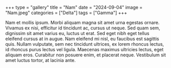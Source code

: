 +++
type = "gallery"
title = "Nam"
date = "2024-09-04"
image = "Nam.jpeg"
categories = ["Delta"]
tags = ["Gamma"]
+++

Nam et mollis ipsum. Morbi aliquam magna sit amet urna egestas ornare. Vivamus ex nisi, efficitur id tincidunt ac, cursus ut neque. Sed quam sem, dignissim sit amet varius eu, luctus ut erat. Sed eget nibh eget tellus eleifend cursus at in augue. Nam eleifend mi nisl, eu faucibus est sagittis quis. Nullam vulputate, sem nec tincidunt ultrices, ex lorem rhoncus lectus, id rhoncus purus lectus vel ligula. Maecenas maximus ultricies lectus, eget aliquam eros. Curabitur non posuere enim, et placerat neque. Vestibulum sit amet luctus tortor, at lacinia ante.